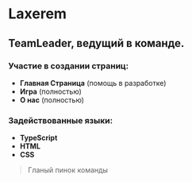 # Laxerem

## __TeamLeader__, ведущий в команде.

### Участие в создании страниц:

* __Главная Страница__ (помощь в разработке)
* __Игра__ (полностью)
* __О нас__ (полностью)

### Задействованные языки:

* __TypeScript__
* __HTML__
* __CSS__

>Гланый пинок команды